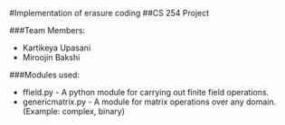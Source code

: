 #Implementation of erasure coding
##CS 254 Project 

###Team Members:
- Kartikeya Upasani
- Miroojin Bakshi

###Modules used:
- ffield.py - A python module for carrying out finite field operations.
- genericmatrix.py - A module for matrix operations over any domain. (Example: complex, binary)



